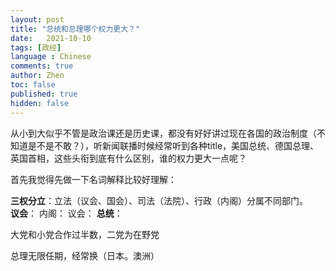 ```yaml
---
layout: post
title: "总统和总理哪个权力更大？"
date:   2021-10-10
tags: [政经]
language : Chinese
comments: true
author: Zhen
toc: false
published: true
hidden: false
---
```

从小到大似乎不管是政治课还是历史课，都没有好好讲过现在各国的政治制度（不知道是不是不敢？），听新闻联播时候经常听到各种title，美国总统、德国总理、英国首相，这些头衔到底有什么区别，谁的权力更大一点呢？

首先我觉得先做一下名词解释比较好理解：

**三权分立**：立法（议会、国会）、司法（法院）、行政（内阁）分属不同部门。   
**议会**：
内阁：
议会：
**总统**：


大党和小党合作过半数，二党为在野党


总理无限任期，经常换（日本。澳洲）
<!--stackedit_data:
eyJoaXN0b3J5IjpbMTYxODM0Njg0NCw5OTMzNDcwMDIsLTg0Mz
A0ODk3NCwyMDE0ODU0MDA4LC0xNTk0NTMzOTA2XX0=
-->